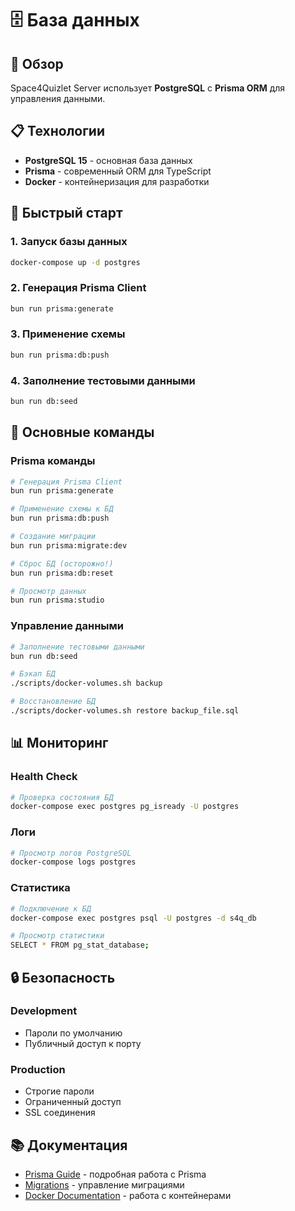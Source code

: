 # 🗄️ База данных

## 🎯 Обзор

Space4Quizlet Server использует **PostgreSQL** с **Prisma ORM** для управления данными.

## 📋 Технологии

- **PostgreSQL 15** - основная база данных
- **Prisma** - современный ORM для TypeScript
- **Docker** - контейнеризация для разработки

## 🚀 Быстрый старт

### 1. Запуск базы данных

```bash
docker-compose up -d postgres
```

### 2. Генерация Prisma Client

```bash
bun run prisma:generate
```

### 3. Применение схемы

```bash
bun run prisma:db:push
```

### 4. Заполнение тестовыми данными

```bash
bun run db:seed
```

## 🔧 Основные команды

### Prisma команды

```bash
# Генерация Prisma Client
bun run prisma:generate

# Применение схемы к БД
bun run prisma:db:push

# Создание миграции
bun run prisma:migrate:dev

# Сброс БД (осторожно!)
bun run prisma:db:reset

# Просмотр данных
bun run prisma:studio
```

### Управление данными

```bash
# Заполнение тестовыми данными
bun run db:seed

# Бэкап БД
./scripts/docker-volumes.sh backup

# Восстановление БД
./scripts/docker-volumes.sh restore backup_file.sql
```

## 📊 Мониторинг

### Health Check

```bash
# Проверка состояния БД
docker-compose exec postgres pg_isready -U postgres
```

### Логи

```bash
# Просмотр логов PostgreSQL
docker-compose logs postgres
```

### Статистика

```bash
# Подключение к БД
docker-compose exec postgres psql -U postgres -d s4q_db

# Просмотр статистики
SELECT * FROM pg_stat_database;
```

## 🔒 Безопасность

### Development

- Пароли по умолчанию
- Публичный доступ к порту

### Production

- Строгие пароли
- Ограниченный доступ
- SSL соединения

## 📚 Документация

- [Prisma Guide](prisma-guide.md) - подробная работа с Prisma
- [Migrations](migrations.md) - управление миграциями
- [Docker Documentation](../docker/README.md) - работа с контейнерами
